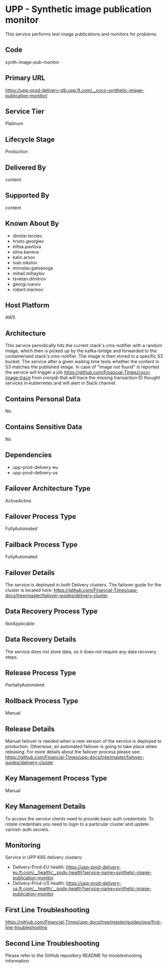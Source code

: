 # UPP - Synthetic image publication monitor

This service performs test image publications and monitors for problems.

## Code

synth-image-pub-monitor

## Primary URL

<https://upp-prod-delivery-glb.upp.ft.com/__coco-synthetic-image-publication-monitor/>

## Service Tier

Platinum

## Lifecycle Stage

Production

## Delivered By

content

## Supported By

content

## Known About By

- dimitar.terziev
- hristo.georgiev
- elitsa.pavlova
- elina.kaneva
- kalin.arsov
- ivan.nikolov
- miroslav.gatsanoga
- mihail.mihaylov
- tsvetan.dimitrov
- georgi.ivanov
- robert.marinov

## Host Platform

AWS

## Architecture

This service periodically hits the current stack's cms-notifier with a random image, which then is picked up by the kafka-bridge 
and forwarded to the containerised stack's cms-notifier. The image is then stored in a specific S3 bucket. The service after 
a given waiting time tests whether the content in S3 matches the published image. In case of "Image not found" is reported 
the service will trigger a job <https://github.com/Financial-Times/coco-image-trace> from cronjob that will trace the missing 
transaction ID thought services in kubernetes and will alert in Slack channel.

## Contains Personal Data

No

## Contains Sensitive Data

No

## Dependencies

- upp-prod-delivery-eu
- upp-prod-delivery-us

## Failover Architecture Type

ActiveActive

## Failover Process Type

FullyAutomated

## Failback Process Type

FullyAutomated

## Failover Details

The service is deployed in both Delivery clusters.
The failover guide for the cluster is located here:
<https://github.com/Financial-Times/upp-docs/tree/master/failover-guides/delivery-cluster>

## Data Recovery Process Type

NotApplicable

## Data Recovery Details

The service does not store data, so it does not require any data recovery steps.

## Release Process Type

PartiallyAutomated

## Rollback Process Type

Manual

## Release Details

Manual failover is needed when a new version of
the service is deployed to production.
Otherwise, an automated failover is going to take place when releasing.
For more details about the failover process please see: <https://github.com/Financial-Times/upp-docs/tree/master/failover-guides/delivery-cluster>

## Key Management Process Type

Manual

## Key Management Details

To access the service clients need to provide basic auth credentials.
To rotate credentials you need to login to a particular cluster and update varnish-auth secrets.

## Monitoring

Service in UPP K8S delivery clusters:

- Delivery-Prod-EU health: <https://upp-prod-delivery-eu.ft.com/__health/__pods-health?service-name=synthetic-image-publication-monitor>
- Delivery-Prod-US health: <https://upp-prod-delivery-us.ft.com/__health/__pods-health?service-name=synthetic-image-publication-monitor>

## First Line Troubleshooting

<https://github.com/Financial-Times/upp-docs/tree/master/guides/ops/first-line-troubleshooting>

## Second Line Troubleshooting

Please refer to the GitHub repository README for troubleshooting information.
